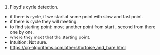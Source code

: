 1. Floyd's cycle detection.
- if there is cycle, if we start at some point with slow and fast point.
- if there is cycle they will meeting.
- to find starting point: move another point from start , second from there one by one.
- where they meet that the starting point.
- Intuition: Not sure.
- https://cp-algorithms.com/others/tortoise_and_hare.html